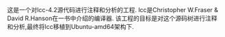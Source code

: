 这是一个对lcc-4.2源代码进行注释和分析的工程.
lcc是Christopher W.Fraser & David R.Hanson在<A Retargetable C Compiler: Design and Implementation>一书中介绍的编译器.
该工程的目标是对这个源码树进行注释和分析,最终将lcc移植到Ubuntu-amd64架构下.

